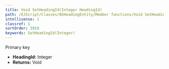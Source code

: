 ```yaml
---
title: Void SetHeadingId(Integer HeadingId)
path: /EJScript/Classes/NSHeadingEntity/Member functions/Void SetHeadingId(Integer p_0)
intellisense: 1
classref: 1
sortOrder: 3919
keywords: SetHeadingId(Integer)
---
```



Primary key



* **HeadingId:** Integer
* **Returns:** Void


